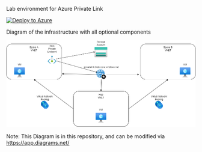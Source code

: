 Lab environment for Azure Private Link

[![Deploy to Azure](https://aka.ms/deploytoazurebutton)](https://portal.azure.com/#create/Microsoft.Template/uri/https%3A%2F%2Fraw.githubusercontent.com%2Fjimgodden%2FAzure_Private_Link_Sandbox%2Fmain%2Fsrc%2Fmain.json)


Diagram of the infrastructure with all optional components

![Diagram of the infrastructure with all optional components](diagram.drawio.png)

Note: This Diagram is in this repository, and can be modified via https://app.diagrams.net/
